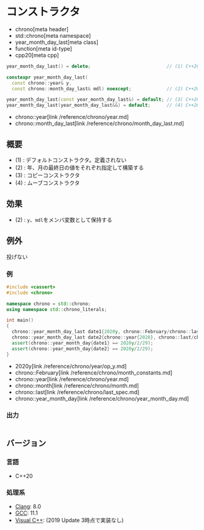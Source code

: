 # コンストラクタ
* chrono[meta header]
* std::chrono[meta namespace]
* year_month_day_last[meta class]
* function[meta id-type]
* cpp20[meta cpp]

```cpp
year_month_day_last() = delete;                            // (1) C++20

constexpr year_month_day_last(
  const chrono::year& y,
  const chrono::month_day_last& mdl) noexcept;             // (2) C++20

year_month_day_last(const year_month_day_last&) = default; // (3) C++20
year_month_day_last(year_month_day_last&&) = default;      // (4) C++20
```
* chrono::year[link /reference/chrono/year.md]
* chrono::month_day_last[link /reference/chrono/month_day_last.md]

## 概要
- (1) : デフォルトコンストラクタ。定義されない
- (2) : 年、月の最終日の値をそれぞれ指定して構築する
- (3) : コピーコンストラクタ
- (4) : ムーブコンストラクタ


## 効果
- (2) : `y`、`mdl`をメンバ変数として保持する


## 例外
投げない


### 例
```cpp example
#include <cassert>
#include <chrono>

namespace chrono = std::chrono;
using namespace std::chrono_literals;

int main()
{
  chrono::year_month_day_last date1{2020y, chrono::February/chrono::last};
  chrono::year_month_day_last date2{chrono::year{2020}, chrono::last/chrono::month{2}};
  assert(chrono::year_month_day{date1} == 2020y/2/29);
  assert(chrono::year_month_day{date2} == 2020y/2/29);
}
```
* 2020y[link /reference/chrono/year/op_y.md]
* chrono::February[link /reference/chrono/month_constants.md]
* chrono::year[link /reference/chrono/year.md]
* chrono::month[link /reference/chrono/month.md]
* chrono::last[link /reference/chrono/last_spec.md]
* chrono::year_month_day[link /reference/chrono/year_month_day.md]

### 出力
```
```

## バージョン
### 言語
- C++20

### 処理系
- [Clang](/implementation.md#clang): 8.0
- [GCC](/implementation.md#gcc): 11.1
- [Visual C++](/implementation.md#visual_cpp): (2019 Update 3時点で実装なし)
